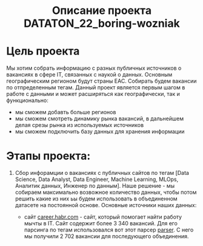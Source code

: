# <center>Описание проекта DATATON_22_boring-wozniak</center>

# Цель проекта

Мы хотим собрать информацию с разных публичных источников о вакансиях в сфере IT, связанных с наукой о данных. Основным географическим регионом будут страны ЕАС. Собирать будем вакансии по отпределенным тегам. 
Данный проект является первым шагом в работе с данными и может расширяться как географически, так и функционально:

* мы сможем добавть больше регионов
* мы сможем смотреть динамику рынка вакансий, в дальнейшем делая срезы рынка из используемых источников
* мы сможем подключить базу данных для хранения информации

# Этапы проекта:

1. Сбор инфорамции о вакансиях с публичных сайтов по тегам [Data Science, Data Analyst, Data Engineer, Machine Learning, MLOps, Аналитик данных, Инженер по данным]. Наше решение - мы собираем максимально возвожное количество данных, чтобы потом решить какие из них ьы будем использовать в объединенном датасете на постоянной основе. Основные источники наших данных:

    * сайт [career.habr.com](https://career.habr.com) - сайт, который помогает найти работу мычты в IT. Сайт содержит более 3 340 вакансий. Для его парсинга по тегам использовался вот этот парсер [parser](https://github.com/shakhovak/DATATON_22_boring-wozniak/blob/master/HABR_parser.ipynb). С него мы получили 2 702 вакансии для последующего объединения.
